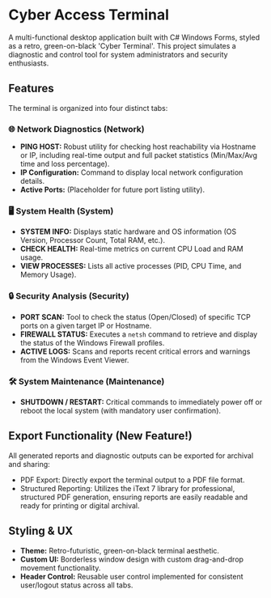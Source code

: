 # Cyber Access Terminal

A multi-functional desktop application built with C# Windows Forms, styled as a retro, green-on-black 'Cyber Terminal'. This project simulates a diagnostic and control tool for system administrators and security enthusiasts.

## Features

The terminal is organized into four distinct tabs:

### 🌐 Network Diagnostics (Network)
* **PING HOST:** Robust utility for checking host reachability via Hostname or IP, including real-time output and full packet statistics (Min/Max/Avg time and loss percentage).
* **IP Configuration:** Command to display local network configuration details.
* **Active Ports:** (Placeholder for future port listing utility).

### 🖥️ System Health (System)
* **SYSTEM INFO:** Displays static hardware and OS information (OS Version, Processor Count, Total RAM, etc.).
* **CHECK HEALTH:** Real-time metrics on current CPU Load and RAM usage.
* **VIEW PROCESSES:** Lists all active processes (PID, CPU Time, and Memory Usage).

### 🔒 Security Analysis (Security)
* **PORT SCAN:** Tool to check the status (Open/Closed) of specific TCP ports on a given target IP or Hostname.
* **FIREWALL STATUS:** Executes a `netsh` command to retrieve and display the status of the Windows Firewall profiles.
* **ACTIVE LOGS:** Scans and reports recent critical errors and warnings from the Windows Event Viewer.

### 🛠️ System Maintenance (Maintenance)
* **SHUTDOWN / RESTART:** Critical commands to immediately power off or reboot the local system (with mandatory user confirmation).

## Export Functionality (New Feature!)
All generated reports and diagnostic outputs can be exported for archival and sharing:
* PDF Export: Directly export the terminal output to a PDF file format.
* Structured Reporting: Utilizes the iText 7 library for professional, structured PDF generation, ensuring reports are easily readable and ready for printing or digital archival.

## Styling & UX
* **Theme:** Retro-futuristic, green-on-black terminal aesthetic.
* **Custom UI:** Borderless window design with custom drag-and-drop movement functionality.
* **Header Control:** Reusable user control implemented for consistent user/logout status across all tabs.
